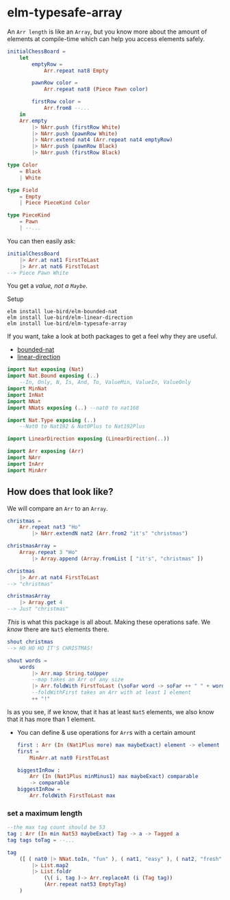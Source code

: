 # elm-typesafe-array

An `Arr length` is like an `Array`, but you know more about the amount of elements at compile-time which can help you access elements safely.

```elm
initialChessBoard =
    let
        emptyRow =
            Arr.repeat nat8 Empty

        pawnRow color =
            Arr.repeat nat8 (Piece Pawn color)

        firstRow color =
            Arr.from8 --...
    in
    Arr.empty
        |> NArr.push (firstRow White)
        |> NArr.push (pawnRow White)
        |> NArr.extend nat4 (Arr.repeat nat4 emptyRow)
        |> NArr.push (pawnRow Black)
        |> NArr.push (firstRow Black)

type Color
    = Black
    | White

type Field
    = Empty
    | Piece PieceKind Color

type PieceKind
    = Pawn
    | --...
```

You can then easily ask:

```elm
initialChessBoard
    |> Arr.at nat1 FirstToLast
    |> Arr.at nat6 FirstToLast
--> Piece Pawn White
```

You get a _value, not a `Maybe`_.

Setup

```noformatingplease
elm install lue-bird/elm-bounded-nat
elm install lue-bird/elm-linear-direction
elm install lue-bird/elm-typesafe-array
```

If you want, take a look at both packages to get a feel why they are useful.
- [bounded-nat](https://package.elm-lang.org/packages/lue-bird/elm-bounded-nat/latest/)
- [linear-direction](https://package.elm-lang.org/packages/lue-bird/elm-linear-direction/latest/)

```elm
import Nat exposing (Nat)
import Nat.Bound exposing (..)
    --In, Only, N, Is, And, To, ValueMin, ValueIn, ValueOnly
import MinNat
import InNat
import NNat
import NNats exposing (..) --nat0 to nat168

import Nat.Type exposing (..)
    --Nat0 to Nat192 & Nat0Plus to Nat192Plus

import LinearDirection exposing (LinearDirection(..))

import Arr exposing (Arr)
import NArr
import InArr
import MinArr
```

## How does that look like?

We will compare an `Arr` to an `Array`.

```elm
christmas =
    Arr.repeat nat3 "Ho"
        |> NArr.extendN nat2 (Arr.from2 "it's" "christmas")

christmasArray =
    Array.repeat 3 "Ho"
        |> Array.append (Array.fromList [ "it's", "christmas" ])

christmas
    |> Arr.at nat4 FirstToLast
--> "christmas"

christmasArray
    |> Array.get 4
--> Just "christmas"
```

_This_ is what this package is all about. Making these operations safe.
We _know_ there are `Nat5` elements there.

```elm
shout christmas
--> HO HO HO IT'S CHRISTMAS!

shout words =
    words
        |> Arr.map String.toUpper
        --map takes an Arr of any size
        |> Arr.foldWith FirstToLast (\soFar word -> soFar ++ " " + word)
        --foldWithFirst takes an Arr with at least 1 element
        ++ "!"
```

Is as you see, if we know, that it has at least `Nat5` elements, we also know that it has more than 1 element.

- You can define & use operations for `Arr`s with a certain amount
    ```elm
    first : Arr (In (Nat1Plus more) max maybeExact) element -> element
    first =
        MinArr.at nat0 FirstToLast

    biggestInRow :
        Arr (In (Nat1Plus minMinus1) max maybeExact) comparable
        -> comparable
    biggestInRow =
        Arr.foldWith FirstToLast max
    ```

### set a maximum length
  
```elm
--the max tag count should be 53
tag : Arr (In min Nat53 maybeExact) Tag -> a -> Tagged a
tag tags toTag = --...

tag
    ([ ( nat0 |> NNat.toIn, "fun" ), ( nat1, "easy" ), ( nat2, "fresh" ) ]
        |> List.map2 
        |> List.foldr
            (\( i, tag )-> Arr.replaceAt (i (Tag tag))
            (Arr.repeat nat53 EmptyTag)
    )
```

